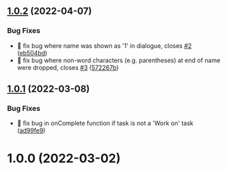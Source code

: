 ## [1.0.2](https://github.com/ksalzke/work-on-omnifocus-plug-in/compare/v1.0.1...v1.0.2) (2022-04-07)


### Bug Fixes

* :bug: fix bug where name was shown as '1' in dialogue, closes [#2](https://github.com/ksalzke/work-on-omnifocus-plug-in/issues/2) ([eb504bd](https://github.com/ksalzke/work-on-omnifocus-plug-in/commit/eb504bd5777401d47b10ad6ca537e9eb0ca22d8c))
* :bug: fix bug where non-word characters (e.g. parentheses) at end of name were dropped, closes [#3](https://github.com/ksalzke/work-on-omnifocus-plug-in/issues/3) ([572267b](https://github.com/ksalzke/work-on-omnifocus-plug-in/commit/572267b2c73771f6bc6bf7c9067d79fc517a5ef3))



## [1.0.1](https://github.com/ksalzke/work-on-omnifocus-plug-in/compare/v1.0.0...v1.0.1) (2022-03-08)


### Bug Fixes

* :bug: fix bug in onComplete function if task is not a 'Work on' task ([ad99fe9](https://github.com/ksalzke/work-on-omnifocus-plug-in/commit/ad99fe9be68b763fe2f304a2ad8bc6803167f86b))



# 1.0.0 (2022-03-02)



